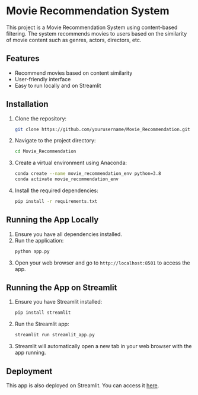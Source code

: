 # Movie Recommendation System

This project is a Movie Recommendation System using content-based filtering. The system recommends movies to users based on the similarity of movie content such as genres, actors, directors, etc.

## Features

- Recommend movies based on content similarity
- User-friendly interface
- Easy to run locally and on Streamlit

## Installation

1. Clone the repository:
    ```bash
    git clone https://github.com/yourusername/Movie_Recommendation.git
    ```
2. Navigate to the project directory:
    ```bash
    cd Movie_Recommendation
    ```
3. Create a virtual environment using Anaconda:
    ```bash
    conda create --name movie_recommendation_env python=3.8
    conda activate movie_recommendation_env
    ```
4. Install the required dependencies:
    ```bash
    pip install -r requirements.txt
    ```

## Running the App Locally

1. Ensure you have all dependencies installed.
2. Run the application:
    ```bash
    python app.py
    ```
3. Open your web browser and go to `http://localhost:8501` to access the app.

## Running the App on Streamlit

1. Ensure you have Streamlit installed:
    ```bash
    pip install streamlit
    ```
2. Run the Streamlit app:
    ```bash
    streamlit run streamlit_app.py
    ```
3. Streamlit will automatically open a new tab in your web browser with the app running.

## Deployment

This app is also deployed on Streamlit. You can access it [here](https://movie-recommendation-system-5q9abndpc2xx7tparpucu5.streamlit.app/).

